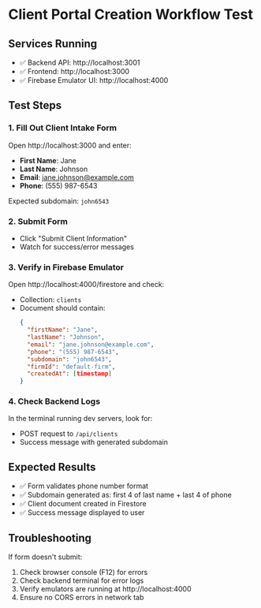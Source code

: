 # Client Portal Creation Workflow Test

## Services Running
- ✅ Backend API: http://localhost:3001
- ✅ Frontend: http://localhost:3000
- ✅ Firebase Emulator UI: http://localhost:4000

## Test Steps

### 1. Fill Out Client Intake Form
Open http://localhost:3000 and enter:
- **First Name**: Jane
- **Last Name**: Johnson
- **Email**: jane.johnson@example.com
- **Phone**: (555) 987-6543

Expected subdomain: `john6543`

### 2. Submit Form
- Click "Submit Client Information"
- Watch for success/error messages

### 3. Verify in Firebase Emulator
Open http://localhost:4000/firestore and check:
- Collection: `clients`
- Document should contain:
  ```json
  {
    "firstName": "Jane",
    "lastName": "Johnson", 
    "email": "jane.johnson@example.com",
    "phone": "(555) 987-6543",
    "subdomain": "john6543",
    "firmId": "default-firm",
    "createdAt": [timestamp]
  }
  ```

### 4. Check Backend Logs
In the terminal running dev servers, look for:
- POST request to `/api/clients`
- Success message with generated subdomain

## Expected Results
- ✅ Form validates phone number format
- ✅ Subdomain generated as: first 4 of last name + last 4 of phone
- ✅ Client document created in Firestore
- ✅ Success message displayed to user

## Troubleshooting
If form doesn't submit:
1. Check browser console (F12) for errors
2. Check backend terminal for error logs
3. Verify emulators are running at http://localhost:4000
4. Ensure no CORS errors in network tab